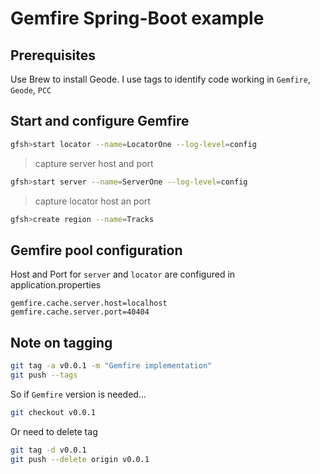 # Gemfire Spring-Boot example

## Prerequisites

Use Brew to install Geode.
I use tags to identify code working in `Gemfire`, `Geode`, `PCC`


## Start and configure Gemfire

```bash
gfsh>start locator --name=LocatorOne --log-level=config
```

>capture server host and port

```bash
gfsh>start server --name=ServerOne --log-level=config
```

>capture locator host an port

```bash
gfsh>create region --name=Tracks
```

## Gemfire pool configuration

Host and Port for `server` and `locator` are configured in application.properties

```properties
gemfire.cache.server.host=localhost
gemfire.cache.server.port=40404
```

## Note on tagging

```bash
git tag -a v0.0.1 -m "Gemfire implementation"
git push --tags
```

So if `Gemfire` version is needed...

```bash
git checkout v0.0.1
```

Or need to delete tag

```bash
git tag -d v0.0.1
git push --delete origin v0.0.1
```